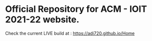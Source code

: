# Official Repository for ACM - IOIT 2021-22 website.

Check the current LIVE build at : https://adi720.github.io/Home
